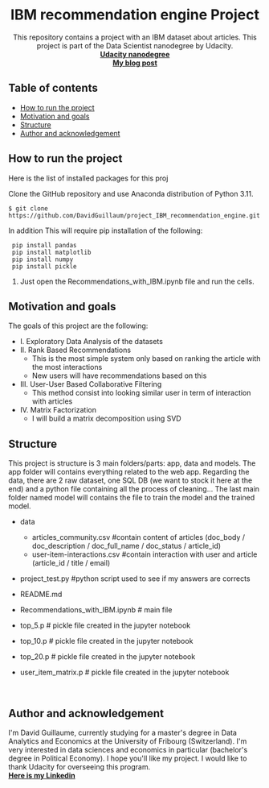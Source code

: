 <h1 align="center">IBM recommendation engine Project</h1>

<p align="center">
This repository contains a project with an IBM dataset about articles. This project is part of the Data Scientist nanodegree by Udacity.<br>
  <a href="https://www.udacity.com/course/data-scientist-nanodegree--nd025?campaign_name=back2skills&coupon=BACK2SKILLS&utm_source=gsem_brand&utm_medium=ads_r&utm_campaign=19167921312_c_individuals&utm_term=143524475679&utm_keyword=data%20science%20udacity_e&gclid=CjwKCAjwrranBhAEEiwAzbhNtU2AhXMTLOAIxbb7dFpKJJ5RpY5AJ2vrr2QDXU5EzU5AiBIidf2R_hoCqrYQAvD_BwE"><strong>Udacity nanodegree</strong></a>
  <br>
  <a href="https://medium.com/@guillaume.david11"><strong>My blog post</strong></a>
  <br>
</p>

## Table of contents

- [How to run the project](#How-to-run-the-project)
- [Motivation and goals](#Motivation-and-goals)
- [Structure](#Structure)
- [Author and acknowledgement](#author-and-acknowledgement)

## How to run the project

Here is the list of installed packages for this proj


Clone the GitHub repository and use Anaconda distribution of Python 3.11.

    $ git clone https://github.com/DavidGuillaum/project_IBM_recommendation_engine.git

In addition This will require pip installation of the following:

     pip install pandas
     pip install matplotlib
     pip install numpy
     pip install pickle


1. Just open the Recommendations_with_IBM.ipynb file and run the cells.


## Motivation and goals

The goals of this project are the following:
- I. Exploratory Data Analysis of the datasets
- II. Rank Based Recommendations
    - This is the most simple system only based on ranking the article with the most interactions
    - New users will have recommendations based on this
- III. User-User Based Collaborative Filtering
    - This method consist into looking similar user in term of interaction with articles
- IV. Matrix Factorization
    - I will build a matrix decomposition using SVD


## Structure
This project is structure is 3 main folders/parts: app, data and models. The app folder will contains everything related to the web app. Regarding the data, there are 2 raw dataset, one SQL DB (we want to stock it here at the end) and a python file containing all the process of cleaning... The last main folder named model will contains the file to train the model and the trained model.
- data
    - articles_community.csv #contain content of articles (doc_body / doc_description / doc_full_name / doc_status / article_id)
    - user-item-interactions.csv #contain interaction with user and article (article_id / title / email)

- project_test.py #python script used to see if my answers are corrects

- README.md

- Recommendations_with_IBM.ipynb # main file

- top_5.p # pickle file created in the jupyter notebook

- top_10.p # pickle file created in the jupyter notebook

- top_20.p # pickle file created in the jupyter notebook

- user_item_matrix.p # pickle file created in the jupyter notebook


<br>


## Author and acknowledgement
I'm David Guillaume, currently studying for a master's degree in Data Analytics and Economics at the University of Fribourg (Switzerland). I'm very interested in data sciences and economics in particular (bachelor's degree in Political Economy). I hope you'll like my project. I would like to thank Udacity for overseeing this program.
<br>
<a href="https://www.linkedin.com/in/david-guillaume-a7bb1b201/"><strong>Here is my Linkedin</strong></a>
<br>
